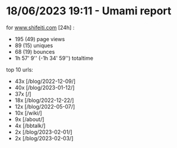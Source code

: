 # 18/06/2023 19:11 - Umami report
for www.shifeiti.com [24h] :

 - 195 (49) page views
 - 89 (15) uniques
 - 68 (19) bounces
 - 1h 57' 9'' (-1h 34' 59'') totaltime


top 10 urls:
 - 43x [/blog/2022-12-09/]
 - 40x [/blog/2023-01-12/]
 - 37x [/]
 - 18x [/blog/2022-12-22/]
 - 12x [/blog/2022-05-07/]
 - 10x [/wiki/]
 - 9x [/about/]
 - 4x [/bbtalk/]
 - 2x [/blog/2023-02-01/]
 - 2x [/blog/2023-02-03/]


